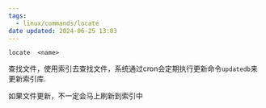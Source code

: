 ```yaml
---
tags:
  - linux/commands/locate
date updated: 2024-06-25 13:03
---
```


`locate  <name>`

查找文件，使用索引去查找文件，系统通过cron会定期执行更新命令`updatedb`来更新索引库.

如果文件更新，不一定会马上刷新到索引中
